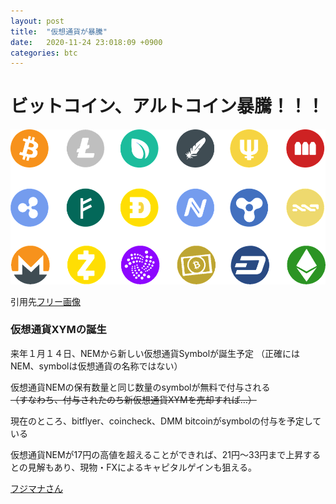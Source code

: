 ```yaml
---
layout: post
title:  "仮想通貨が暴騰"
date:   2020-11-24 23:018:09 +0900
categories: btc
---
```


<h1>ビットコイン、アルトコイン暴騰！！！</h1>

![name of the image](https://github.com/se8move/blog/blob/master/img/image-3046639__480.jpg)



引用先[フリー画像](https://pixabay.com/ja/images/search/bitcoin/)

<h3>仮想通貨XYMの誕生</h3>

来年１月１４日、NEMから新しい仮想通貨Symbolが誕生予定
（正確にはNEM、symbolは仮想通貨の名称ではない）
　
 
仮想通貨NEMの保有数量と同じ数量のsymbolが無料で付与される<br>
~~（すなわち、付与されたのち新仮想通貨XYMを売却すれば…）~~



現在のところ、bitflyer、coincheck、DMM bitcoinがsymbolの付与を予定している
　
 
 
仮想通貨NEMが17円の高値を超えることができれば、21円～33円まで上昇するとの見解もあり、現物・FXによるキャピタルゲインも狙える。

[フジマナさん](https://www.youtube.com/watch?v=IX2CdI573vM)
